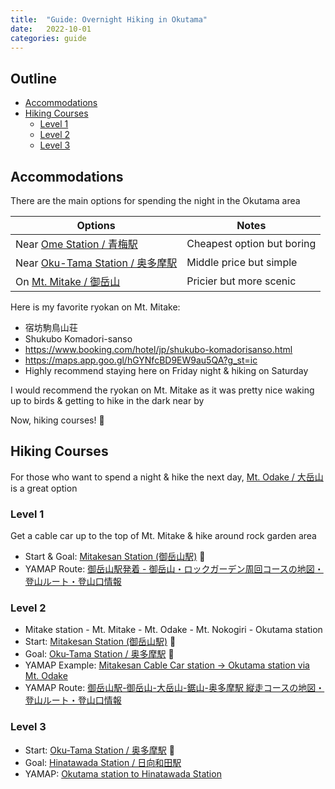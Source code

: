```yaml
---
title:  "Guide: Overnight Hiking in Okutama"
date:   2022-10-01
categories: guide
---
```


## Outline<!-- omit in toc -->
* [Accommodations](#accommodations)
* [Hiking Courses](#hiking-courses)
  * [Level 1](#level-1)
  * [Level 2](#level-2)
  * [Level 3](#level-3)

## Accommodations

There are the main options for spending the night in the Okutama area

| Options                                                                   | Notes                      |
| ------------------------------------------------------------------------- | -------------------------- |
| Near [Ome Station / 青梅駅](https://goo.gl/maps/vRuULkJ2HUb8iCFU7)        | Cheapest option but boring |
| Near [Oku-Tama Station / 奥多摩駅](https://goo.gl/maps/BVDgqUqhwfuvGW1W7) | Middle price but simple    |
| On [Mt. Mitake / 御岳山](https://goo.gl/maps/z2swFPzhyYByctbg6)           | Pricier but more scenic    |

Here is my favorite ryokan on Mt. Mitake:
* 宿坊駒鳥山荘
* Shukubo Komadori-sanso
* <https://www.booking.com/hotel/jp/shukubo-komadorisanso.html>
* <https://maps.app.goo.gl/hGYNfcBD9EW9au5QA?g_st=ic>
* Highly recommend staying here on Friday night & hiking on Saturday

I would recommend the ryokan on Mt. Mitake as it was pretty nice waking up to birds & getting to hike in the dark near by

Now, hiking courses! 💪

## Hiking Courses

For those who want to spend a night & hike the next day, [Mt. Odake / 大岳山](https://goo.gl/maps/3VXW6QA6dpMBwmAT9) is a great option

### Level 1
Get a cable car up to the top of Mt. Mitake & hike around rock garden area
* Start & Goal: [Mitakesan Station (御岳山駅)](https://goo.gl/maps/jNDCgVSNQjeFnu926) 🚞
* YAMAP Route: [御岳山駅発着 - 御岳山・ロックガーデン周回コースの地図・登山ルート・登山口情報](https://yamap.com/model-courses/19800)

### Level 2
* Mitake station - Mt. Mitake - Mt. Odake - Mt. Nokogiri - Okutama station
* Start: [Mitakesan Station (御岳山駅)](https://goo.gl/maps/jNDCgVSNQjeFnu926) 🚞
* Goal: [Oku-Tama Station / 奥多摩駅](https://goo.gl/maps/BVDgqUqhwfuvGW1W7) 🚂
* YAMAP Example: [Mitakesan Cable Car station -> Okutama station via Mt. Odake](https://yamap.com/activities/19548046)
* YAMAP Route: [御岳山駅-御岳山-大岳山-鋸山-奥多摩駅 縦走コースの地図・登山ルート・登山口情報](https://yamap.com/model-courses/11783)

### Level 3
* Start: [Oku-Tama Station / 奥多摩駅](https://goo.gl/maps/BVDgqUqhwfuvGW1W7) 🚂
* Goal: [Hinatawada Station / 日向和田駅](https://goo.gl/maps/amGd4fvxwNWmUV3t7)
* YAMAP: [Okutama station to Hinatawada Station](https://yamap.com/plans/code/zjaEaqtBjetpO58sqdxvyLgyDLeEIAXhQXw_z_ORGt6ou_h0lJz-Nprsu4Nsa1tykL4)
